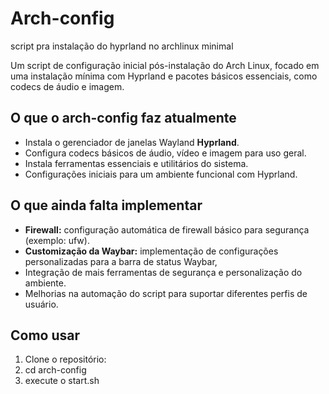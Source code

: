 # Arch-config
script pra instalação do hyprland no archlinux minimal

Um script de configuração inicial pós-instalação do Arch Linux, focado em uma instalação mínima com Hyprland e pacotes básicos essenciais, como codecs de áudio e imagem.

## O que o arch-config faz atualmente

- Instala o gerenciador de janelas Wayland **Hyprland**.
- Configura codecs básicos de áudio, vídeo e imagem para uso geral.
- Instala ferramentas essenciais e utilitários do sistema.
- Configurações iniciais para um ambiente funcional com Hyprland.

## O que ainda falta implementar

- **Firewall:** configuração automática de firewall básico para segurança (exemplo: ufw).
- **Customização da Waybar:** implementação de configurações personalizadas para a barra de status Waybar,
- Integração de mais ferramentas de segurança e personalização do ambiente.
- Melhorias na automação do script para suportar diferentes perfis de usuário.


## Como usar

1. Clone o repositório:
2. cd arch-config
3. execute o start.sh
